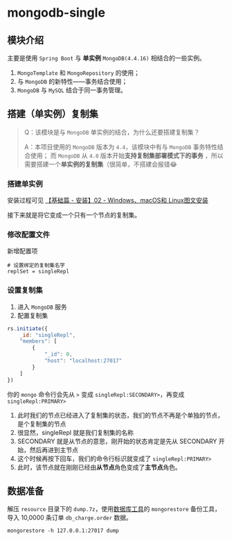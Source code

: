 # mongodb-single

## 模块介绍

主要是使用 `Spring Boot` 与 **单实例** `MongoDB(4.4.16)` 相结合的一些实例。
1. `MongoTemplate` 和 `MongoRepository` 的使用；
2. 与 `MongoDB` 的新特性——事务结合使用；
3. `MongoDB` 与 `MySQL` 结合于同一事务管理。

## 搭建（单实例）复制集

> Q：该模块是与 `MongoDB` 单实例的结合，为什么还要搭建复制集？
>
> A：本项目使用的 `MongoDB` 版本为 `4.4`，该模块中有与 `MongoDB` 事务特性结合使用；
> 而 `MongoDB` 从 `4.0` 版本开始**支持复制集部署模式下的事务** ，所以需要搭建一个**单实例的复制集**（很简单，不搭建会报错😂

### 搭建单实例

安装过程可见 [【基础篇 - 安装】02 - Windows、macOS和 Linux图文安装](https://mp.weixin.qq.com/s/yaPbuUqMF_4oFkaoCqilJQ)

接下来就是将它变成一个只有一个节点的复制集。

### 修改配置文件
新增配置项
```properties
# 设置绑定的复制集名字
replSet = singleRepl
```

### 设置复制集
1. 进入 `MongoDB` 服务
2. 配置复制集
```javascript
rs.initiate({
    _id: "singleRepl",
    "members": [
        {
            "_id": 0,
            "host": "localhost:27017"
        }
    ]
})
```

你的 `mongo` 命令行会先从 `>` 变成 `singleRepl:SECONDARY>`，再变成 `singleRepl:PRIMARY>`

1. 此时我们的节点已经进入了复制集的状态，我们的节点不再是个单独的节点，是个复制集的节点
2. 很显然，singleRepl 就是我们复制集的名称
3. SECONDARY 就是从节点的意思，刚开始的状态肯定是先从 SECONDARY 开始，然后再进到主节点
4. 这个时候再按下回车，我们的命令行标识就变成了 `singleRepl:PRIMARY>`
5. 此时，该节点就在刚刚已经由**从节点**角色变成了**主节点**角色。

## 数据准备
解压 `resource` 目录下的 `dump.7z`，使用[数据库工具](https://www.mongodb.com/try/download/database-tools)的 `mongorestore` 备份工具，导入 10,0000 条订单 `db_charge.order` 数据。
```shell
mongorestore -h 127.0.0.1:27017 dump
```